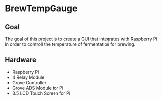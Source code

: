 # BrewTempGauge

## Goal
The goal of this project is to create a GUI that integrates with Raspberry Pi in order to controll the temperature of fermentation for brewing.

## Hardware
* Raspberry Pi
* 4 Relay Module 
* Grove Controller
* Grove ADS Module for Pi
* 3.5 LCD Touch Screen for Pi
